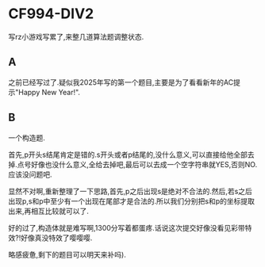 # CF994-DIV2

写rz小游戏写累了,来整几道算法题调整状态.

## A
之前已经写过了.疑似我2025年写的第一个题目,主要是为了看看新年的AC提示"Happy New Year!".

## B
一个构造题.

首先,p开头s结尾肯定是错的.s开头或者p结尾的,没什么意义,可以直接给他全部去掉.点号好像也没什么意义,全给去掉吧,最后可以去成一个空字符串就YES,否则NO.应该没问题吧.

显然不对啊,重新整理了一下思路,首先,p之后出现s是绝对不合法的.然后,若s之后出现p,s和p中至少有一个出现在尾部才是合法的.所以我们分别把s和p的坐标提取出来,再相互比较就可以了.

好的过了,构造体就是难写啊,1300分写着都蛋疼.话说这次提交好像没看见彩带特效?!好像真没特效了嘤嘤嘤.

略感疲惫,剩下的题目可以明天来补吗).